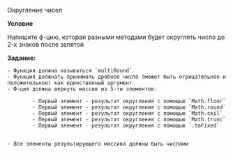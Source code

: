 Округление чисел

**Условие**

Напишите ф-цию, которая разными методами будет округлять число до 2-х знаков после запятой

**Задание:**

    - Функция должна называться `multiRound`
    - Функция должнать принимать дробное число (может быть отрицательное и положительное) как единственный аргумент
    - Ф-ция должна вернуть массив из 5-ти элементов:
        
            - Первый элемент - результат округления с помощью `Math.floor`
            - Первый элемент - результат округления с помощью `Math.round`
            - Первый элемент - результат округления с помощью `Math.ceil`
            - Первый элемент - результат округления с помощью `Math.trunc`
            - Первый элемент - результат округления с помощью `.toFixed`
        
    
    - Все элементы результирующего массива должны быть числами
